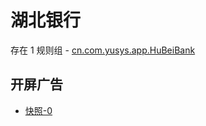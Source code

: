 # 湖北银行

存在 1 规则组 - [cn.com.yusys.app.HuBeiBank](/src/apps/cn.com.yusys.app.HuBeiBank.ts)

## 开屏广告

- [快照-0](https://i.gkd.li/import/13459417)
